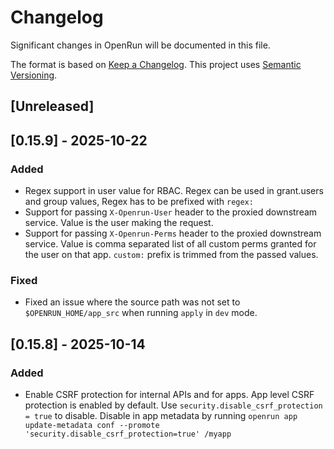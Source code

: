 # Changelog

Significant changes in OpenRun will be documented in this file.

The format is based on [Keep a Changelog](https://keepachangelog.com/en/1.1.0/).
This project uses [Semantic Versioning](https://semver.org/spec/v2.0.0.html).

## [Unreleased]

## [0.15.9] - 2025-10-22

### Added

- Regex support in user value for RBAC. Regex can be used in grant.users and group values, Regex has to be prefixed with `regex:`
- Support for passing `X-Openrun-User` header to the proxied downstream service. Value is the user making the request.
- Support for passing `X-Openrun-Perms` header to the proxied downstream service. Value is comma separated list of all custom perms granted for the user on that app. `custom:` prefix is trimmed from the passed values.

### Fixed

- Fixed an issue where the source path was not set to `$OPENRUN_HOME/app_src` when running `apply` in `dev` mode.

## [0.15.8] - 2025-10-14

### Added

- Enable CSRF protection for internal APIs and for apps. App level CSRF protection is enabled by default.
  Use `security.disable_csrf_protection = true` to disable. Disable in app metadata by running
  `openrun app update-metadata conf --promote 'security.disable_csrf_protection=true' /myapp`
